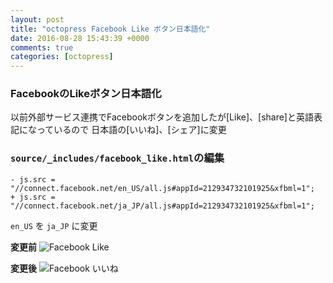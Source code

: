 ```yaml
---
layout: post
title: "octopress Facebook Like ボタン日本語化"
date: 2016-08-28 15:43:39 +0000
comments: true
categories: [octopress]
---
```


### FacebookのLikeボタン日本語化

以前外部サービス連携でFacebookボタンを追加したが[Like]、[share]と英語表記になっているので
日本語の[いいね]、[シェア]に変更

<!--more-->

### `source/_includes/facebook_like.html`の編集

```
- js.src = "//connect.facebook.net/en_US/all.js#appId=212934732101925&xfbml=1";
+ js.src = "//connect.facebook.net/ja_JP/all.js#appId=212934732101925&xfbml=1";
```
`en_US` を `ja_JP` に変更


**変更前**
![Facebook Like](https://i.gyazo.com/d1bf65d5bc104cbe2c271fd9dca76381.png)


**変更後**
![Facebook いいね](https://i.gyazo.com/209f66e232354b53fefa332f6e394dc8.png)


